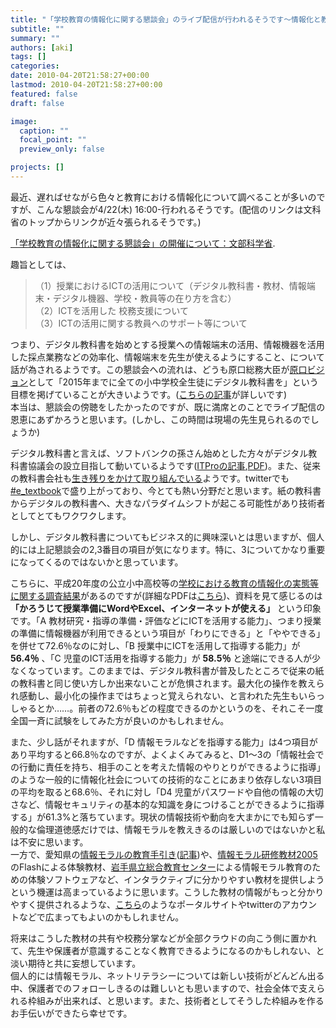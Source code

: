 ```yaml
---
title: "「学校教育の情報化に関する懇談会」のライブ配信が行われるそうです〜情報化と教育"
subtitle: ""
summary: ""
authors: [aki]
tags: []
categories: 
date: 2010-04-20T21:58:27+00:00
lastmod: 2010-04-20T21:58:27+00:00
featured: false
draft: false

image:
  caption: ""
  focal_point: ""
  preview_only: false

projects: []
---
```

最近、遅ればせながら色々と教育における情報化について調べることが多いのですが、こんな懇談会が4/22(木) 16:00-行われるそうです。(配信のリンクは文科省のトップからリンクが近々張られるそうです。)

[「学校教育の情報化に関する懇談会」の開催について：文部科学省](http://www.mext.go.jp/a_menu/shotou/zyouhou/1292783.htm).

趣旨としては、

> （1）授業におけるICTの活用について（デジタル教科書・教材、情報端末・デジタル機器、学校・教員等の在り方を含む）  
> （2）ICTを活用した 校務支援について  
> （3）ICTの活用に関する教員へのサポート等について

つまり、デジタル教科書を始めとする授業への情報端末の活用、情報機器を活用した採点業務などの効率化、情報端末を先生が使えるようにすること、について話が為されるようです。この懇談会への流れは、どうも原口総務大臣が[原口ビジョン](http://www.soumu.go.jp/main_content/000048728.pdf)として「2015年までに全ての小中学校全生徒にデジタル教科書を」という目標を掲げていることが大きいようです。([こちらの記事](http://blogs.itmedia.co.jp/business20/2009/12/post-3f88.html)が詳しいです)  
本当は、懇談会の傍聴をしたかったのですが、既に満席とのことでライブ配信の恩恵にあずかろうと思います。(しかし、この時間は現場の先生見られるのでしょうか)

デジタル教科書と言えば、ソフトバンクの孫さん始めとした方々がデジタル教科書協議会の設立目指して動いているようです([ITProの記事](http://itpro.nikkeibp.co.jp/article/NEWS/20100405/346678/),[PDF](www.yougolab.jp/mpc/d-text1004.pdf))。また、従来の教科書会社も[生き残りをかけて取り組んでいる](http://www.asahi.com/business/topics/economy/OSK200908010170.html)ようです。twitterでも[#e\_textbook](http://hashtagsjp.appspot.com/tag/e_textbook)で盛り上がっており、今とても熱い分野だと思います。紙の教科書からデジタルの教科書へ、大きなパラダイムシフトが起こる可能性があり技術者としてとてもワクワクします。

しかし、デジタル教科書についてもビジネス的に興味深いとは思いますが、個人的には上記懇談会の2,3番目の項目が気になります。特に、3についてかなり重要になってくるのではないかと思っています。

こちらに、平成20年度の公立小中高校等の[学校における教育の情報化の実態等に関する調査結果](http://www.mext.go.jp/a_menu/shotou/zyouhou/1286417.htm)があるのですが(詳細なPDFは[こちら](http://www.e-stat.go.jp/SG1/estat/img/StatInffunc/pdf.gif;jsessionid=tmmYLNhPcjv3qNbL3tFLvp2FPhXDGSxPVQ821BTJ5Fys1460LCY6!-891694796!-1911798437))、資料を見て感じるのは **「かろうじて授業準備にWordやExcel、インターネットが使える」** という印象です。「A 教材研究・指導の準備・評価などにICTを活用する能力」、つまり授業の準備に情報機器が利用できるという項目が「わりにできる」と「ややできる」を併せて72.6％なのに対し、「B 授業中にICTを活用して指導する能力」が **56.4％** 、「C 児童のICT活用を指導する能力」が **58.5％** と途端にできる人が少なくなっています。このままでは、デジタル教科書が普及したところで従来の紙の教科書と同じ使い方しか出来ないことが危惧されます。最大化の操作を教えられ感動し、最小化の操作まではちょっと覚えられない、と言われた先生もいらっしゃるとか……。前者の72.6％もどの程度できるのかというのを、それこそ一度全国一斉に試験をしてみた方が良いのかもしれません。

また、少し話がそれますが、「D 情報モラルなどを指導する能力」は4つ項目があり平均すると66.8％なのですが、よくよくみてみると、D1〜3の「情報社会での行動に責任を持ち、相手のことを考えた情報のやりとりができるように指導」のような一般的に情報化社会についての技術的なことにあまり依存しない3項目の平均を取ると68.6％、それに対し「D4 児童がパスワードや自他の情報の大切さなど、情報セキュリティの基本的な知識を身につけることができるように指導する」が61.3%と落ちています。現状の情報技術や動向を大まかにでも知らず一般的な倫理道徳感だけでは、情報モラルを教えきるのは厳しいのではないかと私は不安に思います。  
一方で、愛知県の[情報モラルの教育手引き](http://www.pref.aichi.jp/kyoiku/gimukyoiku/singikai/gimukyougikai/2.htm)([記事](http://www.yomiuri.co.jp/e-japan/aichi/news/20100415-OYT8T01259.htm))や、[情報モラル研修教材2005](http://sweb.nctd.go.jp/2005/index.htm)のFlashによる体験教材、[岩手県立総合教育センター](http://www1.iwate-ed.jp/tantou/joho/moral/index.html)による情報モラル教育のための体験ソフトウェアなど、インタラクティブに分かりやすい教材を提供しようという機運は高まっているように思います。こうした教材の情報がもっと分かりやすく提供されるような、[こちら](http://kayoo.info/moral-guidebook-2007/)のようなポータルサイトやtwitterのアカウントなどで広まってもよいのかもしれません。

将来はこうした教材の共有や校務分掌などが全部クラウドの向こう側に置かれて、先生や保護者が意識することなく教育できるようになるのかもしれない、と淡い期待と共に妄想しています。  
個人的には情報モラル、ネットリテラシーについては新しい技術がどんどん出る中、保護者でのフォローしきるのは難しいとも思いますので、社会全体で支えられる枠組みが出来れば、と思います。また、技術者としてそうした枠組みを作るお手伝いができたら幸せです。


